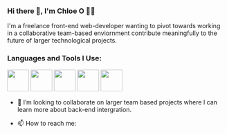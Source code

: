 ### Hi there 👋, I'm Chloe O 👩‍💻

I'm a freelance front-end web-developer wanting to pivot towards working in a collaborative team-based enviornment contribute meaningfully to the future of larger technological projects. 

### Languages and Tools I Use: 
<img src="https://upload.wikimedia.org/wikipedia/commons/a/a7/React-icon.svg" width="50" height="50"> <img src="https://upload.wikimedia.org/wikipedia/commons/d/d9/Node.js_logo.svg" width="50" height="50"> <img src="https://www.svgrepo.com/show/303440/gulp-logo.svg" width="50" height="50"> <img src="https://cdn.worldvectorlogo.com/logos/next-js.svg" width="50" height="50"> <img src="https://upload.wikimedia.org/wikipedia/commons/3/3f/Three.js_Icon.svg" width="50" height="50">





 
- 👯 I’m looking to collaborate on larger team based projects where I can learn more about back-end intergration.

  
-  📫 How to reach me:

